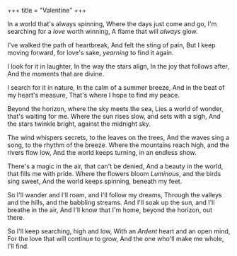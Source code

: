 +++
title = "Valentine"
+++

In a world that's always spinning,
Where the days just come and go,
I'm searching for a *love* worth winning,
A flame that will *always* glow.

I've walked the path of heartbreak,
And felt the sting of pain,
But I keep moving forward, for love's sake,
*yearning* to find it again.

I look for it in laughter,
In the way the stars align,
In the joy that follows after,
And the moments that are divine.

I search for it in nature,
In the calm of a summer breeze,
And in the beat of my heart's measure,
That's where I hope to find my peace.

Beyond the horizon, where the sky meets the sea,
Lies a world of wonder, that's waiting for me.
Where the sun rises slow, and sets with a sigh,
And the stars twinkle bright, against the midnight sky.

The wind whispers secrets, to the leaves on the trees,
And the waves sing a song, to the rhythm of the breeze.
Where the mountains reach high, and the rivers flow low,
And the world keeps turning, in an endless show.

There's a magic in the air, that can't be denied,
And a beauty in the world, that fills me with pride.
Where the flowers bloom *Luminous*, and the birds sing sweet,
And the world keeps spinning, beneath my feet.

So I'll wander and I'll roam, and I'll follow my dreams,
Through the valleys and the hills, and the babbling streams.
And I'll soak up the sun, and I'll breathe in the air,
And I'll know that I'm home, beyond the horizon, out there.


So I'll keep searching, high and low,
With an *Ardent* heart and an open mind,
For the love that will continue to grow,
And the one who'll make me whole, I'll find.